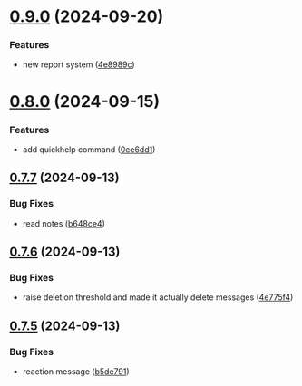 # [0.9.0](https://github.com/Torwent/wasp-discord/compare/v0.8.0...v0.9.0) (2024-09-20)


### Features

* new report system ([4e8989c](https://github.com/Torwent/wasp-discord/commit/4e8989cf2be063398fdb5caab8fbca65f078f3a6))



# [0.8.0](https://github.com/Torwent/wasp-discord/compare/v0.7.7...v0.8.0) (2024-09-15)


### Features

* add quickhelp command ([0ce6dd1](https://github.com/Torwent/wasp-discord/commit/0ce6dd17176fe4c2d47f949096cb10d38cdd02ba))



## [0.7.7](https://github.com/Torwent/wasp-discord/compare/v0.7.6...v0.7.7) (2024-09-13)


### Bug Fixes

* read notes ([b648ce4](https://github.com/Torwent/wasp-discord/commit/b648ce4948c8564ec70dc46f203f97970b297627))



## [0.7.6](https://github.com/Torwent/wasp-discord/compare/v0.7.5...v0.7.6) (2024-09-13)


### Bug Fixes

* raise deletion threshold and made it actually delete messages ([4e775f4](https://github.com/Torwent/wasp-discord/commit/4e775f4557e7d6a7c0c8780fc4869f273e0bbc16))



## [0.7.5](https://github.com/Torwent/wasp-discord/compare/v0.7.4...v0.7.5) (2024-09-13)


### Bug Fixes

* reaction message ([b5de791](https://github.com/Torwent/wasp-discord/commit/b5de79117c718fc38faa1986435abd65741bf911))



